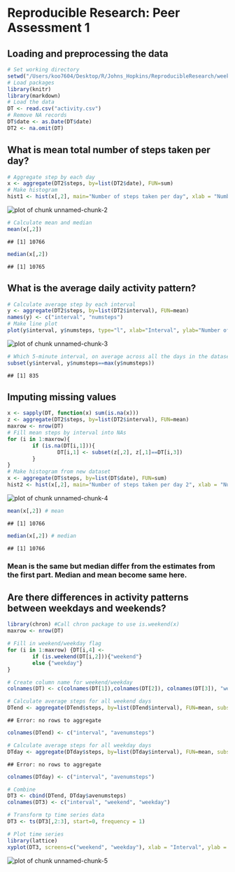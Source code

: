 # Reproducible Research: Peer Assessment 1

## Loading and preprocessing the data

```r
# Set working directory
setwd("/Users/koo7604/Desktop/R/Johns_Hopkins/ReproducibleResearch/week2/RepData_PeerAssessment1")
# Load packages
library(knitr)
library(markdown)
# Load the data
DT <- read.csv("activity.csv") 
# Remove NA records
DT$date <- as.Date(DT$date)
DT2 <- na.omit(DT)
```

## What is mean total number of steps taken per day?

```r
# Aggregate step by each day
x <- aggregate(DT2$steps, by=list(DT2$date), FUN=sum)
# Make histogram
hist1 <- hist(x[,2], main="Number of steps taken per day", xlab = "Number of steps")
```

![plot of chunk unnamed-chunk-2](figure/unnamed-chunk-2.png) 

```r
# Calculate mean and median
mean(x[,2])
```

```
## [1] 10766
```

```r
median(x[,2])
```

```
## [1] 10765
```

## What is the average daily activity pattern?

```r
# Calculate average step by each interval
y <- aggregate(DT2$steps, by=list(DT2$interval), FUN=mean)
names(y) <- c("interval", "numsteps")
# Make line plot
plot(y$interval, y$numsteps, type="l", xlab="Interval", ylab="Number of steps")
```

![plot of chunk unnamed-chunk-3](figure/unnamed-chunk-3.png) 

```r
# Which 5-minute interval, on average across all the days in the dataset, contains the maximum number of steps?
subset(y$interval, y$numsteps==max(y$numsteps))
```

```
## [1] 835
```

## Imputing missing values

```r
x <- sapply(DT, function(x) sum(is.na(x)))
z <- aggregate(DT2$steps, by=list(DT2$interval), FUN=mean)
maxrow <- nrow(DT)
# Fill mean steps by interval into NAs
for (i in 1:maxrow){
        if (is.na(DT[i,1])){
                DT[i,1] <- subset(z[,2], z[,1]==DT[i,3])
        }
}
# Make histogram from new dataset
x <- aggregate(DT$steps, by=list(DT$date), FUN=sum)
hist2 <- hist(x[,2], main="Number of steps taken per day 2", xlab = "Number of steps")
```

![plot of chunk unnamed-chunk-4](figure/unnamed-chunk-4.png) 

```r
mean(x[,2]) # mean
```

```
## [1] 10766
```

```r
median(x[,2]) # median
```

```
## [1] 10766
```
### Mean is the same but median differ from the estimates from the first part. Median and mean become same here.


## Are there differences in activity patterns between weekdays and weekends?

```r
library(chron) #Call chron package to use is.weekend(x)
maxrow <- nrow(DT)

# Fill in weekend/weekday flag
for (i in 1:maxrow) {DT[i,4] <- 
        if (is.weekend(DT[i,2])){"weekend"}
        else {"weekday"}
}

# Create column name for weekend/weekday
colnames(DT) <- c(colnames(DT[1]),colnames(DT[2]), colnames(DT[3]), "weekend")

# Calculate average steps for all weekend days
DTend <- aggregate(DTend$steps, by=list(DTend$interval), FUN=mean, subset=subset(DT, DT$weekend=="weekend"))
```

```
## Error: no rows to aggregate
```

```r
colnames(DTend) <- c("interval", "avenumsteps")

# Calculate average steps for all weekday days
DTday <- aggregate(DTday$steps, by=list(DTday$interval), FUN=mean, subset = subset(DT, DT$weekend=="weekday"))
```

```
## Error: no rows to aggregate
```

```r
colnames(DTday) <- c("interval", "avenumsteps")

# Combine
DT3 <- cbind(DTend, DTday$avenumsteps)
colnames(DT3) <- c("interval", "weekend", "weekday")

# Transform tp time series data
DT3 <- ts(DT3[,2:3], start=0, frequency = 1)

# Plot time series
library(lattice)
xyplot(DT3, screens=c("weekend", "weekday"), xlab = "Interval", ylab = "Number of steps")
```

![plot of chunk unnamed-chunk-5](figure/unnamed-chunk-5.png) 
